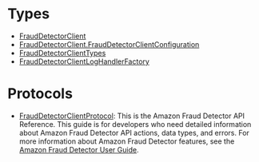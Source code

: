 # Types

  - [FraudDetectorClient](/aws-sdk-swift/reference/0.x/AWSFraudDetector/FraudDetectorClient)
  - [FraudDetectorClient.FraudDetectorClientConfiguration](/aws-sdk-swift/reference/0.x/AWSFraudDetector/FraudDetectorClient_FraudDetectorClientConfiguration)
  - [FraudDetectorClientTypes](/aws-sdk-swift/reference/0.x/AWSFraudDetector/FraudDetectorClientTypes)
  - [FraudDetectorClientLogHandlerFactory](/aws-sdk-swift/reference/0.x/AWSFraudDetector/FraudDetectorClientLogHandlerFactory)

# Protocols

  - [FraudDetectorClientProtocol](/aws-sdk-swift/reference/0.x/AWSFraudDetector/FraudDetectorClientProtocol):
    This is the Amazon Fraud Detector API Reference. This guide is for developers who need detailed information about Amazon Fraud Detector API actions, data types, and errors. For more information about Amazon Fraud Detector features, see the [Amazon Fraud Detector User Guide](https://docs.aws.amazon.com/frauddetector/latest/ug/).
